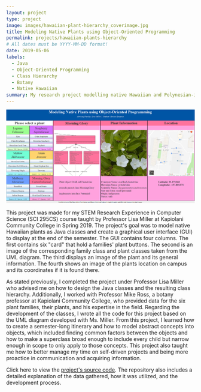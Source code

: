 ```yaml
---
layout: project
type: project
image: images/hawaiian-plant-hierarchy_coverimage.jpg
title: Modeling Native Plants using Object-Oriented Programming
permalink: projects/hawaiian-plants-hierarchy
# All dates must be YYYY-MM-DD format!
date: 2019-05-06
labels:
  - Java
  - Object-Oriented Programming
  - Class Hierarchy
  - Botany
  - Native Hawaiian
summary: My research project modelling native Hawaiian and Polynesian-introducted plants in a Java class hierarchy for SCI 295CS.
---
```


<img class="ui image" src="../images/hawaiian-plant-hierarchy_banner.png">

This project was made for my STEM Research Experience in Computer Science (SCI 295CS) course taught by Professor Lisa Miller at Kapiolani Community College in Spring 2019. The project's goal was to model native Hawaiian plants as Java classes and create a graphical user interface (GUI) to display at the end of the semester. The GUI contains four columns. The first contains six "card" that hold a families' plant buttons. The second is an image of the corresponding family class and plant classes taken from the UML diagram. The third displays an image of the plant and its general information. The fourth shows an image of the plants location on campus and its coordinates if it is found there.

As stated previously, I completed the project under Professor Lisa Miller who advised me on how to design the Java classes and the resulting class hierarchy. Additionally, I worked with Professor Mike Ross, a botany professor at Kapiolani Community College, who provided data for the six plant families, their plants, and his expertise in the field. Regarding the development of the classes, I wrote all the code for this project based on the UML diagram developed with Ms. Miller. From this project, I learned how to create a semester-long itinerary and how to model abstract concepts into objects, which included finding common factors between the objects and how to make a superclass broad enough to include every child but narrow enough in scope to only apply to those concepts. This project also taught me how to better manage my time on self-driven projects and being more proactice in communication and acquiring information. 

Click here to view the [project's source code](https://github.com/ronnie-kauanoe/plant-hierarchy). The repository also includes a detailed explanation of the data gathered, how it was utilized, and the development process.
